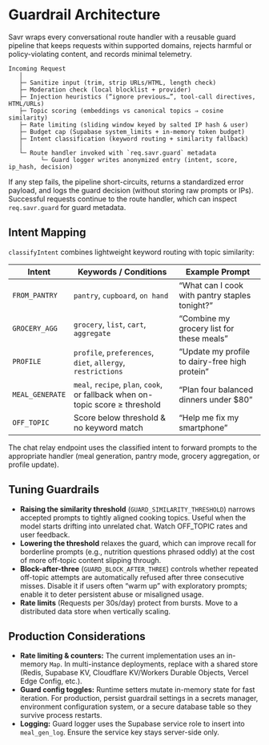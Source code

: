 # Guardrail Architecture

Savr wraps every conversational route handler with a reusable guard pipeline that keeps requests within supported domains, rejects harmful or policy-violating content, and records minimal telemetry.

```
Incoming Request
   │
   ├─ Sanitize input (trim, strip URLs/HTML, length check)
   ├─ Moderation check (local blocklist + provider)
   ├─ Injection heuristics (“ignore previous…”, tool-call directives, HTML/URLs)
   ├─ Topic scoring (embeddings vs canonical topics ⇒ cosine similarity)
   ├─ Rate limiting (sliding window keyed by salted IP hash & user)
   ├─ Budget cap (Supabase system_limits + in-memory token budget)
   ├─ Intent classification (keyword routing + similarity fallback)
   │
   └─ Route handler invoked with `req.savr.guard` metadata
         └─ Guard logger writes anonymized entry (intent, score, ip_hash, decision)
```

If any step fails, the pipeline short-circuits, returns a standardized error payload, and logs the guard decision (without storing raw prompts or IPs). Successful requests continue to the route handler, which can inspect `req.savr.guard` for guard metadata.

## Intent Mapping

`classifyIntent` combines lightweight keyword routing with topic similarity:

| Intent | Keywords / Conditions | Example Prompt |
| --- | --- | --- |
| `FROM_PANTRY` | `pantry`, `cupboard`, `on hand` | “What can I cook with pantry staples tonight?” |
| `GROCERY_AGG` | `grocery`, `list`, `cart`, `aggregate` | “Combine my grocery list for these meals” |
| `PROFILE` | `profile`, `preferences`, `diet`, `allergy`, `restrictions` | “Update my profile to dairy-free high protein” |
| `MEAL_GENERATE` | `meal`, `recipe`, `plan`, `cook`, or fallback when on-topic score ≥ threshold | “Plan four balanced dinners under $80” |
| `OFF_TOPIC` | Score below threshold & no keyword match | “Help me fix my smartphone” |

The chat relay endpoint uses the classified intent to forward prompts to the appropriate handler (meal generation, pantry mode, grocery aggregation, or profile update).

## Tuning Guardrails

- **Raising the similarity threshold** (`GUARD_SIMILARITY_THRESHOLD`) narrows accepted prompts to tightly aligned cooking topics. Useful when the model starts drifting into unrelated chat. Watch OFF_TOPIC rates and user feedback.
- **Lowering the threshold** relaxes the guard, which can improve recall for borderline prompts (e.g., nutrition questions phrased oddly) at the cost of more off-topic content slipping through.
- **Block-after-three** (`GUARD_BLOCK_AFTER_THREE`) controls whether repeated off-topic attempts are automatically refused after three consecutive misses. Disable it if users often “warm up” with exploratory prompts; enable it to deter persistent abuse or misaligned usage.
- **Rate limits** (Requests per 30s/day) protect from bursts. Move to a distributed data store when vertically scaling.

## Production Considerations

- **Rate limiting & counters:** The current implementation uses an in-memory `Map`. In multi-instance deployments, replace with a shared store (Redis, Supabase KV, Cloudflare KV/Workers Durable Objects, Vercel Edge Config, etc.).
- **Guard config toggles:** Runtime setters mutate in-memory state for fast iteration. For production, persist guardrail settings in a secrets manager, environment configuration system, or a secure database table so they survive process restarts.
- **Logging:** Guard logger uses the Supabase service role to insert into `meal_gen_log`. Ensure the service key stays server-side only.
